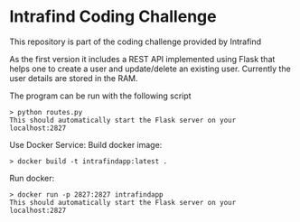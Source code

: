 # Intrafind Coding Challenge

This repository is part of the coding challenge provided by Intrafind

As the first version it includes a REST API implemented using Flask that helps one to create a user and update/delete an existing user.
Currently the user details are stored in the RAM.

The program can be run with the following script

    > python routes.py
    This should automatically start the Flask server on your localhost:2827
    
Use Docker Service:
   Build docker image:
 
    > docker build -t intrafindapp:latest .

   Run docker:
   
    > docker run -p 2827:2827 intrafindapp
    This should automatically start the Flask server on your localhost:2827
